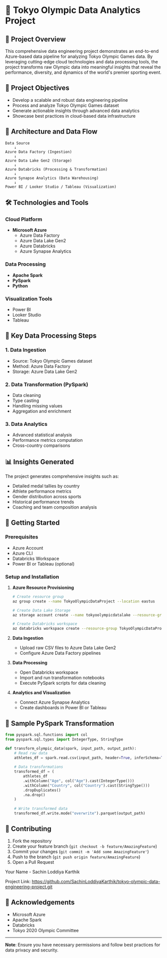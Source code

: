 # 🏅 Tokyo Olympic Data Analytics Project

## 📌 Project Overview

This comprehensive data engineering project demonstrates an end-to-end Azure-based data pipeline for analyzing Tokyo Olympic Games data. By leveraging cutting-edge cloud technologies and data processing tools, the project transforms raw Olympic data into meaningful insights that reveal the performance, diversity, and dynamics of the world's premier sporting event.

## 🎯 Project Objectives

- Develop a scalable and robust data engineering pipeline
- Process and analyze Tokyo Olympic Games dataset
- Generate actionable insights through advanced data analytics
- Showcase best practices in cloud-based data infrastructure

## 🔹 Architecture and Data Flow

```
Data Source 
    ↓ 
Azure Data Factory (Ingestion)
    ↓
Azure Data Lake Gen2 (Storage)
    ↓
Azure Databricks (Processing & Transformation)
    ↓
Azure Synapse Analytics (Data Warehousing)
    ↓
Power BI / Looker Studio / Tableau (Visualization)
```

## 🛠️ Technologies and Tools

### Cloud Platform
- **Microsoft Azure**
  - Azure Data Factory
  - Azure Data Lake Gen2
  - Azure Databricks
  - Azure Synapse Analytics

### Data Processing
- **Apache Spark**
- **PySpark**
- **Python**

### Visualization Tools
- Power BI
- Looker Studio
- Tableau

## 🔬 Key Data Processing Steps

### 1. Data Ingestion
- Source: Tokyo Olympic Games dataset
- Method: Azure Data Factory
- Storage: Azure Data Lake Gen2

### 2. Data Transformation (PySpark)
- Data cleaning
- Type casting
- Handling missing values
- Aggregation and enrichment

### 3. Data Analytics
- Advanced statistical analysis
- Performance metrics computation
- Cross-country comparisons

## 📊 Insights Generated

The project generates comprehensive insights such as:
- Detailed medal tallies by country
- Athlete performance metrics
- Gender distribution across sports
- Historical performance trends
- Coaching and team composition analysis

## 🚀 Getting Started

### Prerequisites
- Azure Account
- Azure CLI
- Databricks Workspace
- Power BI or Tableau (optional)

### Setup and Installation

1. **Azure Resource Provisioning**
   ```bash
   # Create resource group
   az group create --name TokyoOlympicDataProject --location eastus

   # Create Data Lake Storage
   az storage account create --name tokyoolympicdatalake --resource-group TokyoOlympicDataProject

   # Create Databricks workspace
   az databricks workspace create --resource-group TokyoOlympicDataProject --name TokyoOlympicDatabricks
   ```

2. **Data Ingestion**
   - Upload raw CSV files to Azure Data Lake Gen2
   - Configure Azure Data Factory pipelines

3. **Data Processing**
   - Open Databricks workspace
   - Import and run transformation notebooks
   - Execute PySpark scripts for data cleaning

4. **Analytics and Visualization**
   - Connect Azure Synapse Analytics
   - Create dashboards in Power BI or Tableau

## 📝 Sample PySpark Transformation

```python
from pyspark.sql.functions import col
from pyspark.sql.types import IntegerType, StringType

def transform_olympic_data(spark, input_path, output_path):
    # Read raw data
    athletes_df = spark.read.csv(input_path, header=True, inferSchema=True)
    
    # Data transformations
    transformed_df = (
        athletes_df
        .withColumn("Age", col("Age").cast(IntegerType()))
        .withColumn("Country", col("Country").cast(StringType()))
        .dropDuplicates()
        .na.drop()
    )
    
    # Write transformed data
    transformed_df.write.mode("overwrite").parquet(output_path)
```

## 🤝 Contributing

1. Fork the repository
2. Create your feature branch (`git checkout -b feature/AmazingFeature`)
3. Commit your changes (`git commit -m 'Add some AmazingFeature'`)
4. Push to the branch (`git push origin feature/AmazingFeature`)
5. Open a Pull Request


Your Name - Sachin Loddiya Karthik

Project Link: https://github.com/SachinLoddiyaKarthik/tokyo-olympic-data-engineering-project.git

## 🙏 Acknowledgements

- Microsoft Azure
- Apache Spark
- Databricks
- Tokyo 2020 Olympic Committee

---

**Note**: Ensure you have necessary permissions and follow best practices for data privacy and security.
